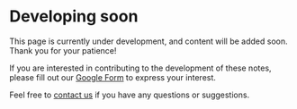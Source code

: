 # Developing soon

This page is currently under development, and content will be added soon. Thank you for your patience!

If you are interested in contributing to the development of these notes, please fill out our [Google Form](https://forms.gle/bhYV5PZjsjVnrcWZ9) to express your interest.

Feel free to [contact us](mailto:bandaru.sanjay@bba.christuniversity.in) if you have any questions or suggestions.

<!-- You can add more details or sections as needed -->
